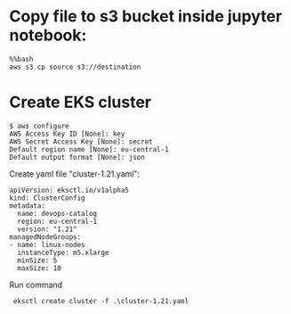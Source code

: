# Copy file to s3 bucket inside jupyter notebook:

```
%%bash
aws s3 cp source s3://destination
```


# Create EKS cluster

```
$ aws configure
AWS Access Key ID [None]: key
AWS Secret Access Key [None]: secret
Default region name [None]: eu-central-1
Default output format [None]: json
```

Create yaml file "cluster-1.21.yaml":
```
apiVersion: eksctl.io/v1alpha5
kind: ClusterConfig
metadata:
  name: devops-catalog
  region: eu-central-1
  version: "1.21"
managedNodeGroups:
- name: linux-nodes
  instanceType: m5.xlarge
  minSize: 5
  maxSize: 10
```

Run command
```
 eksctl create cluster -f .\cluster-1.21.yaml
```
